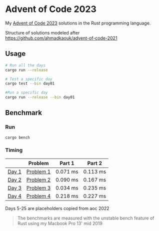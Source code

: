 # Advent of Code 2023
My [Advent of Code 2023](https://adventofcode.com) solutions in the Rust programming language.

Structure of solutions modeled after https://github.com/ahmadkaouk/advent-of-code-2021

## Usage
```sh
# Run all the days
cargo run --release

# Test a specific day
cargo test --bin day01

#Run a specific day
cargo run --release --bin day01
```
## Benchmark
### Run

```sh
cargo bench
```



### Timing

|                       | Problem                                            | Part 1   | Part 2   |   
|-----------------------|----------------------------------------------------|----------|----------|
| [Day 1](src/day01.rs) | [Problem 1](https://adventofcode.com/2023/day/1)   |   0.071 ms |   0.113 ms | 
| [Day 2](src/day02.rs) | [Problem 2](https://adventofcode.com/2023/day/2)   |   0.090 ms |   0.167 ms |   
| [Day 3](src/day03.rs) | [Problem 3](https://adventofcode.com/2023/day/3)   |   0.034 ms |   0.235 ms | 
| [Day 4](src/day04.rs) | [Problem 4](https://adventofcode.com/2023/day/4)   |   0.218 ms |   0.227 ms | 

Days 5-25 are placeholders copied from aoc 2022

> The benchmarks are measured with the unstable bench feature of Rust using my Macbook Pro 13' mid 2019
